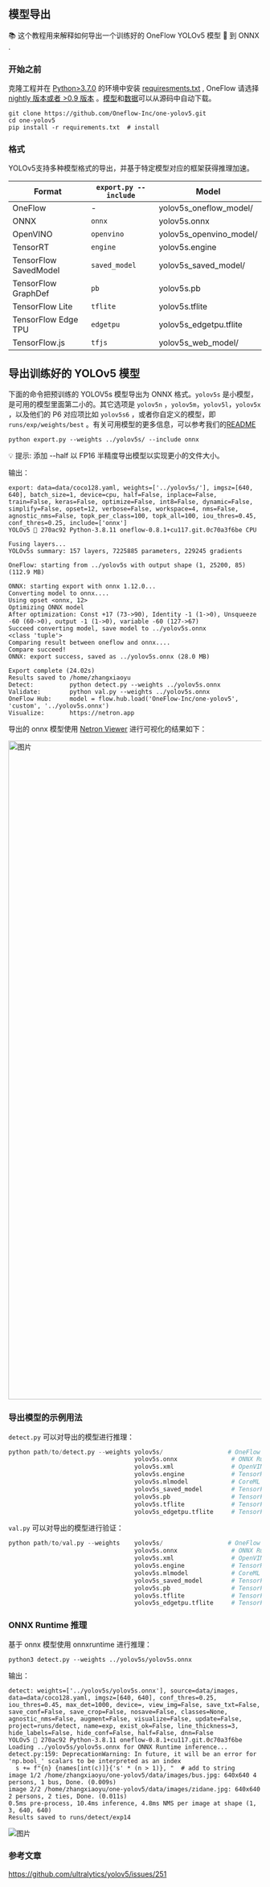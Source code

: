 ## 模型导出


📚 这个教程用来解释如何导出一个训练好的 OneFlow YOLOv5 模型 🚀  到 ONNX .

### 开始之前

克隆工程并在 [Python>3.7.0](https://www.python.org/) 的环境中安装 [requiresments.txt](https://github.com/Oneflow-Inc/one-yolov5/blob/main/requirements.txt) , OneFlow 请选择 [nightly 版本或者 >0.9 版本](https://github.com/Oneflow-Inc/oneflow#install-with-pip-package) 。[模型](https://github.com/Oneflow-Inc/one-yolov5/tree/main/models)和[数据](https://github.com/Oneflow-Inc/one-yolov5/tree/main/data)可以从源码中自动下载。

```shell
git clone https://github.com/Oneflow-Inc/one-yolov5.git
cd one-yolov5
pip install -r requirements.txt  # install
```

### 格式

YOLOv5支持多种模型格式的导出，并基于特定模型对应的框架获得推理加速。

Format                      | `export.py --include`         | Model
---                         | ---                           | ---
OneFlow                     | -                             | yolov5s_oneflow_model/
ONNX                        | `onnx`                        | yolov5s.onnx
OpenVINO                    | `openvino`                    | yolov5s_openvino_model/
TensorRT                    | `engine`                      | yolov5s.engine
TensorFlow SavedModel       | `saved_model`                 | yolov5s_saved_model/
TensorFlow GraphDef         | `pb`                          | yolov5s.pb
TensorFlow Lite             | `tflite`                      | yolov5s.tflite
TensorFlow Edge TPU         | `edgetpu`                     | yolov5s_edgetpu.tflite
TensorFlow.js               | `tfjs`                        | yolov5s_web_model/

## 导出训练好的 YOLOv5 模型

下面的命令把预训练的 YOLOV5s 模型导出为 ONNX 格式。`yolov5s` 是小模型，是可用的模型里面第二小的。其它选项是 `yolov5n` ，`yolov5m`，`yolov5l`，`yolov5x` ，以及他们的 P6 对应项比如 `yolov5s6` ，或者你自定义的模型，即 `runs/exp/weights/best` 。有关可用模型的更多信息，可以参考我们的[README](https://github.com/Oneflow-Inc/one-yolov5/blob/main/README.md)

```shell
python export.py --weights ../yolov5s/ --include onnx
```

💡 提示: 添加 --half 以 FP16 半精度导出模型以实现更小的文件大小。

输出：

```shell
export: data=data/coco128.yaml, weights=['../yolov5s/'], imgsz=[640, 640], batch_size=1, device=cpu, half=False, inplace=False, train=False, keras=False, optimize=False, int8=False, dynamic=False, simplify=False, opset=12, verbose=False, workspace=4, nms=False, agnostic_nms=False, topk_per_class=100, topk_all=100, iou_thres=0.45, conf_thres=0.25, include=['onnx']
YOLOv5 🚀 270ac92 Python-3.8.11 oneflow-0.8.1+cu117.git.0c70a3f6be CPU

Fusing layers... 
YOLOv5s summary: 157 layers, 7225885 parameters, 229245 gradients

OneFlow: starting from ../yolov5s with output shape (1, 25200, 85) (112.9 MB)

ONNX: starting export with onnx 1.12.0...
Converting model to onnx....
Using opset <onnx, 12>
Optimizing ONNX model
After optimization: Const +17 (73->90), Identity -1 (1->0), Unsqueeze -60 (60->0), output -1 (1->0), variable -60 (127->67)
Succeed converting model, save model to ../yolov5s.onnx
<class 'tuple'>
Comparing result between oneflow and onnx....
Compare succeed!
ONNX: export success, saved as ../yolov5s.onnx (28.0 MB)

Export complete (24.02s)
Results saved to /home/zhangxiaoyu
Detect:          python detect.py --weights ../yolov5s.onnx 
Validate:        python val.py --weights ../yolov5s.onnx 
OneFlow Hub:     model = flow.hub.load('OneFlow-Inc/one-yolov5', 'custom', '../yolov5s.onnx')
Visualize:       https://netron.app
```

导出的 onnx 模型使用 [Netron Viewer](https://github.com/lutzroeder/netron) 进行可视化的结果如下：

<img width="1311" alt="图片" src="https://user-images.githubusercontent.com/35585791/196328819-7688631c-f276-444e-a9f4-33079f1d5f98.png">

### 导出模型的示例用法

`detect.py` 可以对导出的模型进行推理：

```python
python path/to/detect.py --weights yolov5s/                  # OneFlow
                                   yolov5s.onnx               # ONNX Runtime or OpenCV DNN with --dnn
                                   yolov5s.xml                # OpenVINO
                                   yolov5s.engine             # TensorRT
                                   yolov5s.mlmodel            # CoreML (macOS only)
                                   yolov5s_saved_model        # TensorFlow SavedModel
                                   yolov5s.pb                 # TensorFlow GraphDef
                                   yolov5s.tflite             # TensorFlow Lite
                                   yolov5s_edgetpu.tflite     # TensorFlow Edge TPU
```

`val.py` 可以对导出的模型进行验证：

```python
python path/to/val.py --weights    yolov5s/                  # OneFlow
                                   yolov5s.onnx               # ONNX Runtime or OpenCV DNN with --dnn
                                   yolov5s.xml                # OpenVINO
                                   yolov5s.engine             # TensorRT
                                   yolov5s.mlmodel            # CoreML (macOS only)
                                   yolov5s_saved_model        # TensorFlow SavedModel
                                   yolov5s.pb                 # TensorFlow GraphDef
                                   yolov5s.tflite             # TensorFlow Lite
                                   yolov5s_edgetpu.tflite     # TensorFlow Edge TPU
```

### ONNX Runtime 推理

基于 onnx 模型使用 onnxruntime 进行推理：

```
python3 detect.py --weights ../yolov5s/yolov5s.onnx 
```

输出：

```
detect: weights=['../yolov5s/yolov5s.onnx'], source=data/images, data=data/coco128.yaml, imgsz=[640, 640], conf_thres=0.25, iou_thres=0.45, max_det=1000, device=, view_img=False, save_txt=False, save_conf=False, save_crop=False, nosave=False, classes=None, agnostic_nms=False, augment=False, visualize=False, update=False, project=runs/detect, name=exp, exist_ok=False, line_thickness=3, hide_labels=False, hide_conf=False, half=False, dnn=False
YOLOv5 🚀 270ac92 Python-3.8.11 oneflow-0.8.1+cu117.git.0c70a3f6be 
Loading ../yolov5s/yolov5s.onnx for ONNX Runtime inference...
detect.py:159: DeprecationWarning: In future, it will be an error for 'np.bool_' scalars to be interpreted as an index
  s += f"{n} {names[int(c)]}{'s' * (n > 1)}, "  # add to string
image 1/2 /home/zhangxiaoyu/one-yolov5/data/images/bus.jpg: 640x640 4 persons, 1 bus, Done. (0.009s)
image 2/2 /home/zhangxiaoyu/one-yolov5/data/images/zidane.jpg: 640x640 2 persons, 2 ties, Done. (0.011s)
0.5ms pre-process, 10.4ms inference, 4.8ms NMS per image at shape (1, 3, 640, 640)
Results saved to runs/detect/exp14
```

![图片](https://user-images.githubusercontent.com/35585791/196388081-6b6d19c5-c0c5-4c59-9a2b-04f6e37f3c14.png)

### 参考文章

https://github.com/ultralytics/yolov5/issues/251

